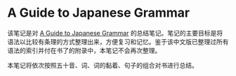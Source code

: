 # A Guide to Japanese Grammar

该笔记是对 [A Guide to Japanese Grammar](http://www.guidetojapanese.org/learn/grammar) 的总结笔记。笔记的主要目标是将语法以比较有条理的方式整理出来，方便复习和记忆。鉴于该中文版已整理过所有语法的索引并付在书了的附录中，本笔记不会再次整理。

本笔记将依次按照五十音、词、词的黏着、句子的组合对书进行总结。
